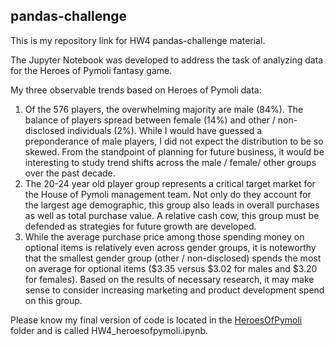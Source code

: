 ## pandas-challenge
This is my repository link for HW4 pandas-challenge material.

The Jupyter Notebook was developed to address the task of analyzing data for the Heroes of Pymoli fantasy game.

My three observable trends based on Heroes of Pymoli data:
1. Of the 576 players, the overwhelming majority are male (84%). The balance of players spread between female (14%)
and other / non-disclosed individuals (2%). While I would have guessed a preponderance of male players, I did not expect
the distribution to be so skewed. From the standpoint of planning for future business, it would be interesting to study
trend shifts across the male / female/ other groups over the past decade.
2. The 20-24 year old player group represents a critical target market for the House of Pymoli management team. Not only do they
account for the largest age demographic, this group also leads in overall purchases as well as total purchase value. A
relative cash cow, this group must be defended as strategies for future growth are developed.
3. While the average purchase price among those spending money on optional items is relatively even across gender groups,
it is noteworthy that the smallest gender group (other / non-disclosed) spends the most on average for optional items
($3.35 versus $3.02 for males and $3.20 for females). Based on the results of necessary research, it may make sense to
consider increasing marketing and product development spend on this group.

Please know my final version of code is located in the [HeroesOfPymoli](https://github.com/Steve-hub49/pandas-challenge/tree/master/HeroesOfPymoli) folder and is called HW4_heroesofpymoli.ipynb.
